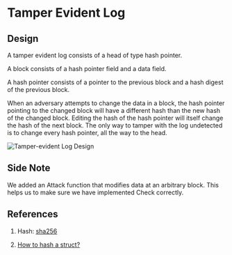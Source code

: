 # Tamper Evident Log

## Design
A tamper evident log consists of a head of type hash pointer.

A block consists of a hash pointer field and a data field.

A hash pointer consists of a pointer to the previous block and a hash digest of the previous block.

When an adversary attempts to change the data in a block, the hash pointer pointing to the changed block will have a different hash than the new hash of the changed block. Editing the hash of the hash pointer will itself change the hash of the next block. The only way to tamper with the log undetected is to change every hash pointer, all the way to the head.

<img src="/images/tamper-evident-log.png" alt="Tamper-evident Log Design">

## Side Note
We added an Attack function that modifies data at an arbitrary block. This helps us to make sure we have implemented Check correctly.

## References

1. Hash: [sha256](https://golang.org/pkg/crypto/sha256/)

2. [How to hash a struct?](https://blog.8bitzen.com/posts/22-08-2019-how-to-hash-a-struct-in-go)
